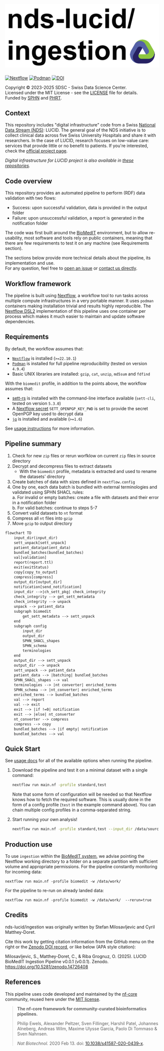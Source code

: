 # ![ingestion](docs/images/sdsc-ingestion_logo.png)

[![Nextflow](https://img.shields.io/badge/nextflow-%E2%89%A522.10.1-blue.svg)](https://www.nextflow.io/)
[![Podman](https://img.shields.io/badge/podman-%20-blue)](https://podman.io/)
[![DOI](https://zenodo.org/badge/881300852.svg)](https://doi.org/10.5281/zenodo.14726408)

Copyright © 2023-2025 SDSC - Swiss Data Science Center.  
Licensed under the MIT License - see the [LICENSE](https://raw.githubusercontent.com/sdsc-ordes/nds-lucid-ingestion/refs/heads/main/LICENSE) file for details.  
Funded by [SPHN](https://sphn.ch/) and [PHRT](https://www.sfa-phrt.ch/).

## Context

This repository includes "digital infrastructure" code from a Swiss [National Data Stream (NDS)](https://sphn.ch/services/funding_old/nds/): LUCID. The general goal of the NDS initiative is to collect clinical data across five Swiss University Hospitals and share it with researchers. In the case of LUCID, research focuses on low-value care: services that provide little or no benefit to patients. If you're interested, check the [official project page](https://sphn.ch/network/projects/project-page_nds_lucid/).  
  
*Digital infrastructure for LUCID project is also available in [these repositories](https://github.com/orgs/sdsc-ordes/repositories?q=nds-lucid).* 

## Code overview

This repository provides an automated pipeline to perform (RDF) data validation with two flows:

  - Success: upon successful validation, data is provided in the output folder
  - Failure: upon unsuccessful validation, a report is generated in the notification folder

The code was first built around the [BioMedIT](https://www.biomedit.ch/) environment, but to allow re-usability, most software and tools rely on public containers, meaning that there are few requirements to test it on any machine (see Requirements section).

The sections below provide more technical details about the pipeline, its implementation and use.  
For any question, feel free to [open an issue](https://github.com/sdsc-ordes/nds-lucid-ingestion/issues) or [contact us directly](https://www.datascience.ch/contact).

## Workflow framework

The pipeline is built using [Nextflow](https://www.nextflow.io), a workflow tool to run tasks across multiple compute infrastructures in a very portable manner. It uses `podman` containers making installation trivial and results highly reproducible. The [Nextflow DSL2](https://www.nextflow.io/docs/latest/dsl2.html) implementation of this pipeline uses one container per process which makes it much easier to maintain and update software dependencies.

## Requirements

By default, the workflow assumes that:
* [`Nextflow`](https://www.nextflow.io/docs/latest/getstarted.html#installation) is installed (`>=22.10.1`)
* [`Podman`](https://podman.io/) is installed for full pipeline reproducibility (tested on version `4.9.4`)
* Basic UNIX libraries are installed: `gzip`, `cat`, `unzip`, `md5sum` and `fdfind`
  
With the `biomedit` profile, in addition to the points above, the workflow assumes that:
* [sett-rs](https://gitlab.com/biomedit/sett-rs) is installed with the command-line interface available (`sett-cli`, tested on version `5.3.0`)
* A [Nextflow secret](https://www.nextflow.io/docs/latest/secrets.html) `SETT_OPENPGP_KEY_PWD` is set to provide the secret OpenPGP key used to decrypt data
* [`jq`](https://jqlang.github.io/jq/) is installed and available (`>=1.6`)

See [usage instructions](docs/usage.md) for more information.


## Pipeline summary


1. Check for new `zip` files or rerun worfklow on current `zip` files in source directory
2. Decrypt and decompress files to extract datasets
    - With the `biomedit` profile, metadata is extracted and used to rename the datasets' directory
3. Create batches of data with sizes defined in `nextflow.config`
4. One by one, each data batch is bundled with external terminologies and validated using SPHN SHACL rules:  
   a. For invalid or empty batches: create a file with datasets and their error in a notification folder  
   b. For valid batches: continue to steps 5-7
5. Convert valid datasets to `nt` format
6. Compress all `nt` files into `gzip`
7. Move `gzip` to output directory

```mermaid
flowchart TD
    input_dir(input_dir)
    sett_unpack[sett_unpack]
    patient_data(patient_data)
    bundled_batches(bundled_batches)
    val[validation]
    report(report.ttl)
    exit(exitStatus)
    copy[copy_to_output]
    compress[compress]
    output_dir[output_dir]
    notification[send_notification]
    input_dir -->|ch_sett_pkg| check_integrity
    check_integrity --> get_sett_metadata
    check_integrity --> unpack
    unpack --> patient_data
    subgraph biomedit
        get_sett_metadata --> sett_unpack
    end
    subgraph config
        input_dir
        output_dir
        SPHN_SHACL_shapes
        SPHN_schema
        terminologies
    end
    output_dir --> sett_unpack
    output_dir --> unpack
    sett_unpack --> patient_data
    patient_data --> |batching| bundled_batches
    SPHN_SHACL_shapes --> val
    terminologies --> |nt converter| enriched_terms
    SPHN_schema --> |nt_converter| enriched_terms
    enriched_terms --> bundled_batches
    val --> report
    val --> exit
    exit --> |if !=0| notification
    exit --> |else| nt_converter
    nt_converter --> compress
    compress --> copy
    bundled_batches --> |if empty| notification
    bundled_batches --> val
```

## Quick Start

See [usage docs](./docs/usage.md) for all of the available options when running the pipeline. 

1. Download the pipeline and test it on a minimal dataset with a single command:

   ```bash
   nextflow run main.nf -profile standard,test
   ```

   Note that some form of configuration will be needed so that Nextflow knows how to fetch the required software. This is usually done in the form of a config profile (`test` in the example command above). You can chain multiple config profiles in a comma-separated string.

2. Start running your own analysis!

   ```bash
   nextflow run main.nf -profile standard,test --input_dir /data/source --output_dir /data/target --notification_dir /data/notification --shapes /data/shapes
   ```

## Production use

To use `ingestion` within the [BioMedIT system](https://www.biomedit.ch/), we advise pointing the Nextflow working directory to a folder on a separate partition with sufficient volume and appropriate permissions. 
For the pipeline constantly monitoring for incoming data:

```
nextflow run main.nf -profile biomedit -w /data/work/
```
For the pipeline to re-run on already landed data:

```
nextflow run main.nf -profile biomedit -w /data/work/  --rerun=true
```

## Credits

nds-lucid/ingestion was originally written by Stefan Milosavljevic and Cyril Matthey-Doret.
  
Cite this work by getting citation information from the GitHub menu on the right or the [Zenodo DOI record](https://doi.org/10.5281/zenodo.14726408), or like below (APA style citation):
 
Milosavljevic, S., Matthey-Doret, C., & Riba Grognuz, O. (2025). LUCID BioMedIT Ingestion Pipeline v0.0.1 (v0.0.1). Zenodo. https://doi.org/10.5281/zenodo.14726408


## References

This pipeline uses code developed and maintained by the [nf-core](https://nf-co.re) community, reused here under the [MIT license](https://github.com/nf-core/tools/blob/master/LICENSE).

> **The nf-core framework for community-curated bioinformatics pipelines.**
>
> Philip Ewels, Alexander Peltzer, Sven Fillinger, Harshil Patel, Johannes Alneberg, Andreas Wilm, Maxime Ulysse Garcia, Paolo Di Tommaso & Sven Nahnsen.
>
> _Nat Biotechnol._ 2020 Feb 13. doi: [10.1038/s41587-020-0439-x](https://dx.doi.org/10.1038/s41587-020-0439-x).
